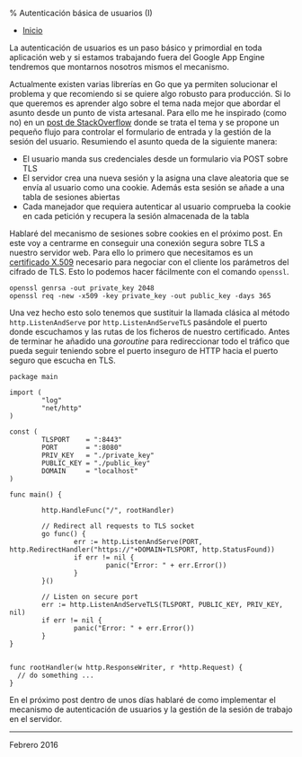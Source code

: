 % Autenticación básica de usuarios (I)

- [Inicio](../index.html)

La autenticación de usuarios es un paso básico y primordial en toda aplicación
web y si estamos trabajando fuera del Google App Engine tendremos que montarnos
nosotros mismos el mecanismo. 

Actualmente existen varias librerías en Go que ya permiten solucionar el
problema y que recomiendo si se quiere algo robusto para producción. Si lo que
queremos es aprender algo sobre el tema nada mejor que abordar el asunto desde
un punto de vista artesanal. Para ello me he inspirado (como no) en un [post de
StackOverflow](http://stackoverflow.com/questions/25218903/how-are-people-managing-authentication-in-go/27470944#27470944) donde se trata el tema y se propone un pequeño flujo para
controlar el formulario de entrada y la gestión de la sesión del
usuario. Resumiendo el asunto queda de la siguiente manera:

-   El usuario manda sus credenciales desde un formulario via POST sobre TLS
-   El servidor crea una nueva sesión y la asigna una clave aleatoria que se envía
    al usuario como una cookie. Además esta sesión se añade a una tabla de sesiones abiertas
-   Cada manejador que requiera autenticar al usuario comprueba la cookie en cada petición y recupera la sesión almacenada de la tabla

Hablaré del mecanismo de sesiones sobre cookies en el próximo post. En este voy
a centrarme en conseguir una conexión segura sobre TLS a nuestro servidor
web. Para ello lo primero que necesitamos es un [certificado X.509](https://es.wikipedia.org/wiki/X.509) necesario para
negociar con el cliente los parámetros del cifrado de TLS. Esto lo podemos hacer
fácilmente con el comando `openssl`.

    openssl genrsa -out private_key 2048
    openssl req -new -x509 -key private_key -out public_key -days 365

Una vez hecho esto solo tenemos que sustituir la llamada clásica al método
`http.ListenAndServe` por `http.ListenAndServeTLS` pasándole el puerto donde
escuchamos y las rutas de los ficheros de nuestro certificado. Antes de terminar
he añadido una *goroutine* para redireccionar todo el tráfico que pueda seguir
teniendo sobre el puerto inseguro de HTTP hacia el puerto seguro que escucha en
TLS.

    package main
    
    import (
            "log"
            "net/http"
    )
    
    const (
            TLSPORT    = ":8443"
            PORT       = ":8080"
            PRIV_KEY   = "./private_key"
            PUBLIC_KEY = "./public_key"
            DOMAIN     = "localhost"
    )
    
    func main() {
    
            http.HandleFunc("/", rootHandler)
    
            // Redirect all requests to TLS socket
            go func() {
                    err := http.ListenAndServe(PORT, http.RedirectHandler("https://"+DOMAIN+TLSPORT, http.StatusFound))
                    if err != nil {
                            panic("Error: " + err.Error())
                    }
            }()
    
            // Listen on secure port
            err := http.ListenAndServeTLS(TLSPORT, PUBLIC_KEY, PRIV_KEY, nil)
            if err != nil {
                    panic("Error: " + err.Error())
            }
    }
    
    
    func rootHandler(w http.ResponseWriter, r *http.Request) {
      // do something ...
    }

En el próximo post dentro de unos días hablaré de como implementar el mecanismo
de autenticación de usuarios y la gestión de la sesión de trabajo en el
servidor.


----

Febrero 2016
